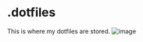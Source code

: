 # .dotfiles
This is where my dotfiles are stored.
![image](https://user-images.githubusercontent.com/20563761/140199263-5517f912-96f3-498b-98c0-4e4b6ffd3ff5.png)
